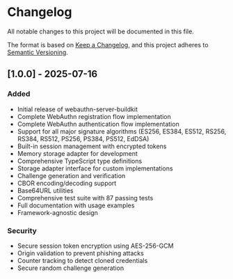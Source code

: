# Changelog

All notable changes to this project will be documented in this file.

The format is based on [Keep a Changelog](https://keepachangelog.com/en/1.0.0/),
and this project adheres to [Semantic Versioning](https://semver.org/spec/v2.0.0.html).

## [1.0.0] - 2025-07-16

### Added
- Initial release of webauthn-server-buildkit
- Complete WebAuthn registration flow implementation
- Complete WebAuthn authentication flow implementation
- Support for all major signature algorithms (ES256, ES384, ES512, RS256, RS384, RS512, PS256, PS384, PS512, EdDSA)
- Built-in session management with encrypted tokens
- Memory storage adapter for development
- Comprehensive TypeScript type definitions
- Storage adapter interface for custom implementations
- Challenge generation and verification
- CBOR encoding/decoding support
- Base64URL utilities
- Comprehensive test suite with 87 passing tests
- Full documentation with usage examples
- Framework-agnostic design

### Security
- Secure session token encryption using AES-256-GCM
- Origin validation to prevent phishing attacks
- Counter tracking to detect cloned credentials
- Secure random challenge generation

